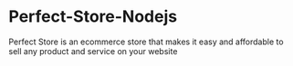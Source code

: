 # Perfect-Store-Nodejs
Perfect Store is an ecommerce store that makes it easy and affordable to sell any product and service on your website
